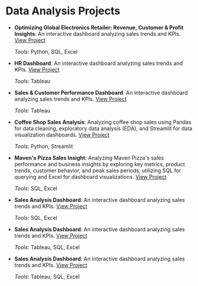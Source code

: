 # Data Analysis Projects

- **Optimizing Global Electronics Retailer: Revenue, Customer & Profit Insights**: An interactive dashboard analyzing sales trends and KPIs. [View Project](https://github.com/karlyndiary/Optimizing-Global-Electronics-Retailer-Sales-Insights)

  _Tools_: Python, SQL, Excel

- **HR Dashboard**: An interactive dashboard analyzing sales trends and KPIs. [View Project](https://github.com/karlyndiary/HR-Dashboard)

  _Tools_: Tableau
  
- **Sales & Customer Performance Dashboard**: An interactive dashboard analyzing sales trends and KPIs. [View Project](https://github.com/karlyndiary/Sales-and-Customer-Performance-Dashboard)

  _Tools_: Tableau

- **Coffee Shop Sales Analysis**: Analyzing coffee shop sales using Pandas for data cleaning, exploratory data analysis (EDA), and Streamlit for data visualization dashboards. [View Project](https://github.com/karlyndiary/Coffee-Shop-Sales-Analysis)

  _Tools_: Python, Streamlit

- **Maven's Pizza Sales Insight**: Analyzing Maven Pizza's sales performance and business insights by exploring key metrics, product trends, customer behavior, and peak sales periods, utilizing SQL for querying and Excel for dashboard visualizations. [View Project](https://github.com/karlyndiary/Mavens-Pizza-Sales-Insight)

  _Tools_: SQL, Excel

- **Sales Analysis Dashboard**: An interactive dashboard analyzing sales trends and KPIs. [View Project]()

  _Tools_: SQL, Excel

- **Sales Analysis Dashboard**: An interactive dashboard analyzing sales trends and KPIs. [View Project]()

  _Tools_: Tableau, SQL, Excel

- **Sales Analysis Dashboard**: An interactive dashboard analyzing sales trends and KPIs. [View Project]()

  _Tools_: Tableau, SQL, Excel
